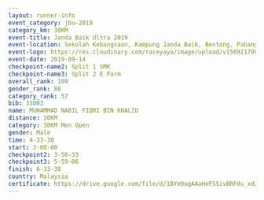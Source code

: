 ```yaml
---
layout: runner-info 
event_category: jbu-2019 
category_km: 30KM 
event-title: Janda Baik Ultra 2019
event-location: Sekolah Kebangsaan, Kampung Janda Baik, Bentong, Pahang, Malaysia 
event-logo: https://res.cloudinary.com/raceyaya/image/upload/v1569217009/logo/janda-baik_vch1pc.jpg 
event-date: 2019-09-14 
checkpoint-name2: Split 1 SMK 
checkpoint-name3: Split 2 E Farm 
overall_rank: 109
gender_rank: 86
category_rank: 57
bib: 31003
name: MUHAMMAD NABIL FIQRI BIN KHALID
distance: 30KM
category: 30KM Men Open
gender: Male
time: 4-33-38
start: 2-00-00
checkpoint2: 3-50-33
checkpoint3: 5-59-06
finish: 6-33-38
country: Malaysia
certificate: https://drive.google.com/file/d/1BYm9ogAAaHeFSSivBRFdu_xdzDdZV_T_/view?usp=sharing
---
```

